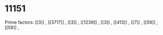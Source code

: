 # 11151

Prime factors: [[3]] , [[3717]] , [[3]] , [[1239]] , [[3]] , [[413]] , [[7]] , [[59]] , [[59]] , 